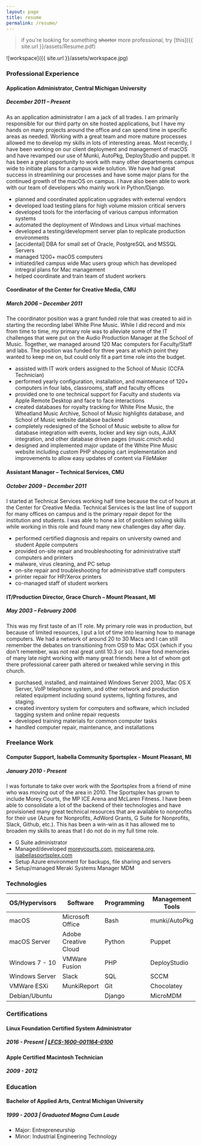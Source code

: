 ```yaml
---
layout: page
title: resume
permalink: /resume/
---
```


> if you're looking for something ~~shorter~~ more professional, try [this]({{ site.url }}/assets/Resume.pdf)

![workspace]({{ site.url }}/assets/workspace.jpg)

### **Professional Experience**

#### **Application Administrator, Central Michigan University**

##### **December 2011 – Present**

As an application administrator I am a jack of all trades. I am primarily
responsible for our third party on site hosted applications, but I have my hands
on many projects around the office and can spend time in specific areas as needed.
Working with a great team and more mature processes allowed me to develop my
skills in lots of interesting areas. Most recently, I have 
been working on our client deployment and management of macOS
and have revamped our use of Munki, AutoPkg, DeployStudio and puppet. It has been
a great opportunity to work with many other departments campus wide to initiate 
plans for a campus wide solution. We have had great success in streamlining our 
processes and have some major plans for the continued growth of the macOS on campus.
I have also been able to work with our team of developers who mainly work in
Python/Django.

- planned and coordinated application upgrades with external vendors
- developed load testing plans for high volume mission critical servers
- developed tools for the interfacing of various campus information systems
- automated the deployment of Windows and Linux virtual machines
- developed a testing/development server plan to replicate production environments
- [accidental] DBA for small set of Oracle, PostgreSQL and MSSQL Servers
- managed 1200+ macOS computers
- initiated/led campus wide Mac users group which has developed intregral plans for Mac management
- helped coordinate and train team of student workers

#### **Coordinator of the Center for Creative Media, CMU**

##### **March 2006 – December 2011**

The coordinator position was a grant funded role that was created to aid in starting the
recording label White Pine Music. While I did record and
mix from time to time, my primary role was to alleviate some of the IT challenges that
were put on the Audio Production Manager at the School of Music. Together, we managed around
120 Mac computers for Faculty/Staff and labs. The position was funded for three years at
which point they wanted to keep me on, but could only fit a part time role into the budget.

- assisted with IT work orders assigned to the School of Music (CCFA Technician)
- performed yearly configuration, installation, and maintenance of 120+ computers in four labs, classrooms, staff and faculty offices
- provided one to one technical support for Faculty and students via Apple Remote Desktop and face to face interactions
- created databases for royalty tracking for White Pine Music, the Wheatland Music Archive, School of Music highlights database, and School of Music website database backend
- completely redesigned of the School of Music website to allow for database integration with events, locker and key sign outs, AJAX integration, and other database driven pages (music.cmich.edu)
- designed and implemented major update of the White Pine Music website including custom PHP shopping cart implementation and improvements to allow easy updates of content via FileMaker

<!-- - worked with the Faculty Center for Innovative Teaching in creating a custom database solution for their work orders and reporting
- assisted server planning, administration, and migration of Mac OS X Servers
- yearly planning and setup of 15 – 30 new computers
- assisted in project development of White Pine Music potential CD releases
- design for White Pine Music releases including CD covers, posters, and web advertising -->

#### **Assistant Manager – Technical Services, CMU**

##### **October 2009 – December 2011**

I started at Technical Services working half time because the cut of hours at the
Center for Creative Media. Technical Services is the last line of support for many
offices on campus and is the primary repair depot for the institution and students.
I was able to hone a lot of problem solving skills while working in this role and
found many new challenges day after day.

- performed certified diagnosis and repairs on university owned and student Apple computers
- provided on-site repair and troubleshooting for administrative staff computers and printers
- malware, virus cleaning, and PC setup
- on-site repair and troubleshooting for administrative staff computers
- printer repair for HP/Xerox printers
- co-managed staff of student workers

<!-- - maintained the connect.cmich.edu website
- provided database support for the Telecom area -->

#### **IT/Production Director, Grace Church – Mount Pleasant, MI**

##### **May 2003 – February 2006**

This was my first taste of an IT role. My primary role was in production, but because of
limited resources, I put a lot of time into learning how to manage computers. We had
a network of around 20 to 30 Macs and I can still remember the debates on transitioning
from OS9 to Mac OSX (which if you don't remember, was not real great until 10.3 or so).
I have fond memories of many late night working with many great friends here a lot of
whom got there professional career path altered or tweaked while serving in this church.

- purchased, installed, and maintained Windows Server 2003, Mac OS X Server, VoIP telephone system, and other network and production related equipment including sound systems, lighting fixtures, and staging.
- created inventory system for computers and software, which included tagging system and online repair requests
- developed training materials for common computer tasks
- handled computer repair, maintenance, and installations

<!-- - managed a team of six to ten volunteers in charge of production for weekend services and special events. Production for services and events includes audio, lighting, video, and technical direction
- oversaw the development of the Grace Church website redesign
- scheduled teams, created event reviews, provided equipment maintenance and team building for those volunteers serving in production
- created manual for training volunteers on signal flow and sound engineering and taught yearly classes on technical issues
- managed a team of three volunteer designers and developed campaigns for Grace Church weekend services and special events
- created newspaper ads, large format displays, flyers, invitation cards, and banners for use in promotion -->

### **Freelance Work**

#### **Computer Support, Isabella Community Sportsplex - Mount Pleasant, MI**

##### **January 2010 - Present**

I was fortunate to take over work with the Sportsplex from a friend of mine who was moving out of the
area in 2010. The Sportsplex has grown to include Morey Courts, the MP ICE Arena and McLaren Fitness.
I have been able to consolidate a lot of the backend of their technologies and have provisioned
many great technical resources that are available to nonprofits for their use (Azure for Nonprofits, AdWord Grants,
G Suite for Nonprofits, Slack, Github, etc.). This has been a win-win
as it has allowed me to broaden my skills to areas that I do not do in my full time role.

- G Suite administrator
- Managed/developed [moreycourts.com](http://www.moreycourts.com), [mpicearena.org](http://www.mpicearena.org), [isabellasportsplex.com](http://www.isabellasportsplex.com)
- Setup Azure environment for backups, file sharing and servers
- Setup/managed Meraki Systems Manager MDM


### **Technologies**

| OS/Hypervisors           | Software             | Programming | Management Tools | Web Technologies |
|--------------------------|----------------------|-------------|------------------|------------------|
| macOS                    | Microsoft Office     | Bash        | munki/AutoPkg    | Azure            |
| macOS Server             | Adobe Creative Cloud | Python      | Puppet           | Office 365       |
| Windows 7 - 10           | VMWare Fusion        | PHP         | DeployStudio     | G Suite          |
| Windows Server           | Slack                | SQL         | SCCM             | Nginx            |
| VMWare ESXi              | MunkiReport          | Git         | Chocolatey       | JMeter           |
| Debian/Ubuntu            |                      | Django      | MicroMDM         |                  |


### **Certifications**

#### **Linux Foundation Certified System Administrator**

##### **2016 - Present | [LFCS-1600-001164-0100](https://training.linuxfoundation.org/certification/verify-linux-certifications)**

#### **Apple Certified Macintosh Technician**

##### **2009 - 2012**


### **Education**

#### **Bachelor of Applied Arts, Central Michigan University**

##### **1999 - 2003 | Graduated Magna Cum Laude**

- Major: Entrepreneurship
- Minor: Industrial Engineering Technology
